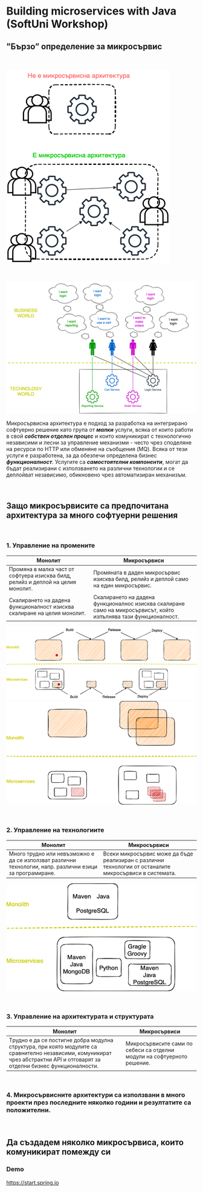 # Building microservices with Java (SoftUni Workshop)
## "Бързо” определение за микросървис

<br/>

![Not a microservice](./drawio/not_microservice.png)

<br/>

![Business World & Technology World](./drawio/microservices_business.png)

Микросървисна архитектура е подход за разработка на интегрирано софтуерно решение като група от ***малки*** услуги, всяка от които работи в свой ***собствен отделен процес*** и които комуникират с технологично независими и лесни за управление механизми - често чрез споделяне на ресурси по HTTP или обменяне на съобщения (MQ). Всяка от тези услуги е разработена, за да обезпечи определена бизнес ***функционалност***. Услугите са ***самостоятелни компоненти***, могат да бъдат реализирани с използването на различни технологии и се деплойват независимо, обикновено чрез автоматизиран механизъм. 

<br/>

## Защо микросървисите са предпочитана архитектура за много софтуерни решения

<br/>

### 1. Управление на промените

|Монолит|Микросървиси|
|-------|------------|
|Промяна в малка част от софтуера изисква билд, релийз и деплой на целия монолит.| Промяната в даден микросървис изисква билд, релийз и деплой само на един микросървис.|
|Скалирането на дадена функционалност изисква скалиране на целия монолит.| Скалирането на дадена функционалнос изисква скалиране само на микросървисът, който изпълнява тази функционалност.|

![Change](./drawio/change.png)
![Scale](./drawio/scaling.png)

<br/>

### 2. Управление на технологиите

|Монолит|Микросървиси|
|-------|------------|
|Много трудно или невъзможно е да се използват различни технологии, напр. различни езици за програмиране.| Всеки микросървис може да бъде реализиран с различни технологии от останалите микросървиси в системата.|

![Tech](./drawio/tech.png)

<br/>

### 3. Управление на архитектурата и структурата

|Монолит|Микросървиси|
|-------|------------|
|Tрудно e да се постигне добра модулна структура, при която модулите са сравнително независими, комуникират чрез абстрактни API и отговарят за отделни бизнес функционалности. |Микросървисите сами по себеси са отделни модули на софтуерното решение.|

<br/>

### 4. Микросървисните архитектури са използвани в много проекти през последните няколко години и резултатите са положителни.

<br/>

## Да създадем няколко микросървиса, които комуникират помежду си

### Demo
https://start.spring.io